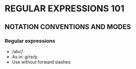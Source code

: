 # REGULAR EXPRESSIONS 101

## NOTATION CONVENTIONS AND MODES

### Regular expressions
- /abc/
- As in: g/re/p
- Use without forward slashes